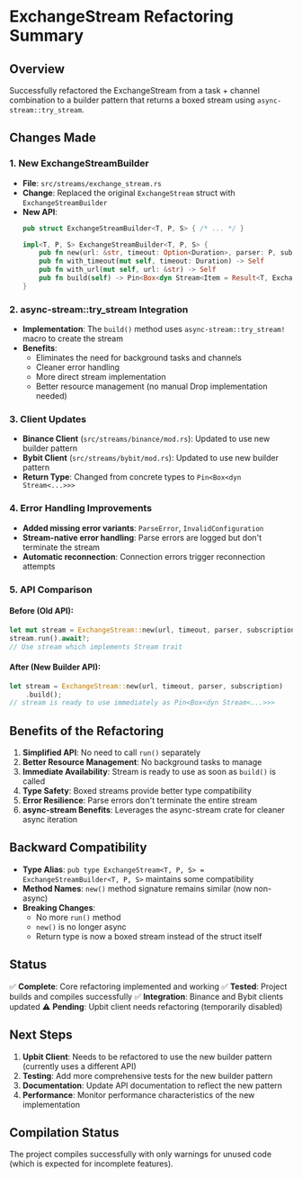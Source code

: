 # ExchangeStream Refactoring Summary

## Overview
Successfully refactored the ExchangeStream from a task + channel combination to a builder pattern that returns a boxed stream using `async-stream::try_stream`.

## Changes Made

### 1. New ExchangeStreamBuilder
- **File**: `src/streams/exchange_stream.rs`
- **Change**: Replaced the original `ExchangeStream` struct with `ExchangeStreamBuilder`
- **New API**:
  ```rust
  pub struct ExchangeStreamBuilder<T, P, S> { /* ... */ }
  
  impl<T, P, S> ExchangeStreamBuilder<T, P, S> {
      pub fn new(url: &str, timeout: Option<Duration>, parser: P, subscription: S) -> Self
      pub fn with_timeout(mut self, timeout: Duration) -> Self
      pub fn with_url(mut self, url: &str) -> Self
      pub fn build(self) -> Pin<Box<dyn Stream<Item = Result<T, ExchangeStreamError>> + Send + 'static>>
  }
  ```

### 2. async-stream::try_stream Integration
- **Implementation**: The `build()` method uses `async-stream::try_stream!` macro to create the stream
- **Benefits**: 
  - Eliminates the need for background tasks and channels
  - Cleaner error handling
  - More direct stream implementation
  - Better resource management (no manual Drop implementation needed)

### 3. Client Updates
- **Binance Client** (`src/streams/binance/mod.rs`): Updated to use new builder pattern
- **Bybit Client** (`src/streams/bybit/mod.rs`): Updated to use new builder pattern
- **Return Type**: Changed from concrete types to `Pin<Box<dyn Stream<...>>>`

### 4. Error Handling Improvements
- **Added missing error variants**: `ParseError`, `InvalidConfiguration`
- **Stream-native error handling**: Parse errors are logged but don't terminate the stream
- **Automatic reconnection**: Connection errors trigger reconnection attempts

### 5. API Comparison

#### Before (Old API):
```rust
let mut stream = ExchangeStream::new(url, timeout, parser, subscription).await?;
stream.run().await?;
// Use stream which implements Stream trait
```

#### After (New Builder API):
```rust
let stream = ExchangeStream::new(url, timeout, parser, subscription)
    .build();
// stream is ready to use immediately as Pin<Box<dyn Stream<...>>>
```

## Benefits of the Refactoring

1. **Simplified API**: No need to call `run()` separately
2. **Better Resource Management**: No background tasks to manage
3. **Immediate Availability**: Stream is ready to use as soon as `build()` is called
4. **Type Safety**: Boxed streams provide better type compatibility
5. **Error Resilience**: Parse errors don't terminate the entire stream
6. **async-stream Benefits**: Leverages the async-stream crate for cleaner async iteration

## Backward Compatibility

- **Type Alias**: `pub type ExchangeStream<T, P, S> = ExchangeStreamBuilder<T, P, S>` maintains some compatibility
- **Method Names**: `new()` method signature remains similar (now non-async)
- **Breaking Changes**: 
  - No more `run()` method
  - `new()` is no longer async
  - Return type is now a boxed stream instead of the struct itself

## Status

✅ **Complete**: Core refactoring implemented and working
✅ **Tested**: Project builds and compiles successfully
✅ **Integration**: Binance and Bybit clients updated
⚠️ **Pending**: Upbit client needs refactoring (temporarily disabled)

## Next Steps

1. **Upbit Client**: Needs to be refactored to use the new builder pattern (currently uses a different API)
2. **Testing**: Add more comprehensive tests for the new builder pattern
3. **Documentation**: Update API documentation to reflect the new pattern
4. **Performance**: Monitor performance characteristics of the new implementation

## Compilation Status

The project compiles successfully with only warnings for unused code (which is expected for incomplete features).